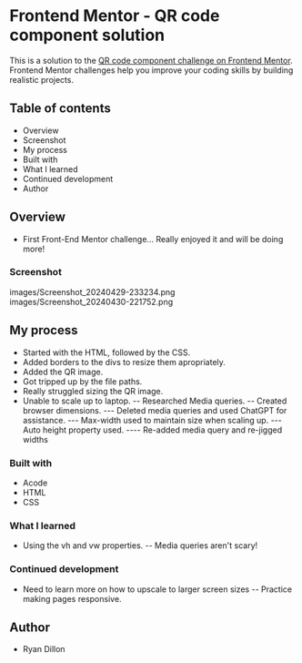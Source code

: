 # Frontend Mentor - QR code component solution
This is a solution to the [QR code component challenge on Frontend Mentor](https://www.frontendmentor.io/challenges/qr-code-component-iux_sIO_H). Frontend Mentor challenges help you improve your coding skills by building realistic projects. 

## Table of contents
- Overview
- Screenshot
- My process
- Built with
- What I learned
- Continued development
- Author

## Overview
- First Front-End Mentor challenge... Really enjoyed it and will be doing more!

### Screenshot
images/Screenshot_20240429-233234.png
images/Screenshot_20240430-221752.png

## My process
- Started with the HTML, followed by the CSS.
- Added borders to the divs to resize them apropriately. 
- Added the QR image. 
- Got tripped up by the file paths. 
- Really struggled sizing the QR image.
- Unable to scale up to laptop.
-- Researched Media queries.
-- Created browser dimensions.
--- Deleted media queries and used ChatGPT for assistance.
--- Max-width used to maintain size when scaling up.
--- Auto height property used.
---- Re-added media query and re-jigged widths

### Built with
- Acode
- HTML
- CSS

### What I learned
- Using the vh and vw properties.
-- Media queries aren't scary!

### Continued development
- Need to learn more on how to upscale to larger screen sizes
-- Practice making pages responsive.

## Author
- Ryan Dillon
